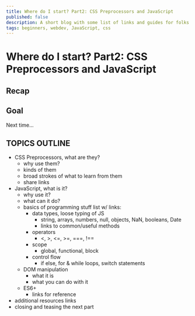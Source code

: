 ```yaml
---
title: Where do I start? Part2: CSS Preprocessors and JavaScript
published: false
description: A short blog with some list of links and guides for folks starting out.
tags: beginners, webdev, JavaScript, css
---
```

# Where do I start? Part2: CSS Preprocessors and JavaScript
## Recap
## Goal
Next time...

## TOPICS OUTLINE
  - CSS Preprocessors, what are they?
    - why use them?
    - kinds of them
    - broad strokes of what to learn from them
    - share links 
  - JavaScript, what is it?
    - why use it?
    - what can it do?
    - basics of programming stuff list w/ links:
      - data types, loose typing of JS
        - string, arrays, numbers, null, objects, NaN, booleans, Date
        - links to common/useful methods
      - operators
        - <, >, <=, >=, ===, !== 
      - scope
        - global, functional, block
      - control flow
        - if else, for & while loops, switch statements
    - DOM manipulation
      - what it is
      - what you can do with it
    - ES6+
      - links for reference
  - additional resources links  
  - closing and teasing the next part
  
  

    
